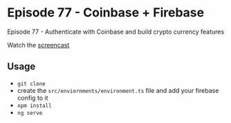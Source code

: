 # Episode 77 - Coinbase + Firebase

Episode 77 - Authenticate with Coinbase and build crypto currency features

Watch the [screencast]()

## Usage

- `git clone`
- create the `src/enviornments/environment.ts` file and add your firebase config to it
- `npm install`
- `ng serve`
